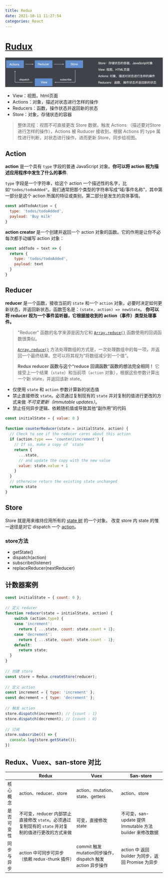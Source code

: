 ```yaml
---
title: Redux
date: 2021-10-11 11:27:54
categories: React
---
```

# [Rudux](http://cn.redux.js.org/)

![redux](./imgs/redux.png)

* View：视图，html页面
* Actions：对象，描述对状态进行怎样的操作
* Reducers：函数，操作状态并返回新的状态
* Store：对象，存储状态的容器

> 整体流程：视图不可直接更改 Store 数据，触发 Actions （描述要对Store进行怎样的操作），Actions 被 Ruducer 接收到，根据 Actions 的 type 属性进行判断，对状态进行操作，进而更新 Store，同步给视图。

## Action

**action** 是一个具有 `type` 字段的普通 JavaScript 对象。**你可以将 action 视为描述应用程序中发生了什么的事件**.

`type` 字段是一个字符串，给这个 action 一个描述性的名字，比如`"todos/todoAdded"`。我们通常把那个类型的字符串写成“域/事件名称”，其中第一部分是这个 action 所属的特征或类别，第二部分是发生的具体事情。

```js
const addTodoAction = {
  type: 'todos/todoAdded',
  payload: 'Buy milk'
}
```

**action creator** 是一个创建并返回一个 action 对象的函数。它的作用是让你不必每次都手动编写 action 对象：

```js
const addTodo = text => {
  return {
    type: 'todos/todoAdded',
    payload: text
  }
}
```

## Reducer

**reducer** 是一个函数，接收当前的 `state` 和一个 `action` 对象，必要时决定如何更新状态，并返回新状态。函数签名是：`(state, action) => newState`。 **你可以将 reducer 视为一个事件监听器，它根据接收到的 action（事件）类型处理事件。**

> "Reducer" 函数的名字来源是因为它和 [`Array.reduce()`](https://developer.mozilla.org/en-US/docs/Web/JavaScript/Reference/Global_Objects/Array/reduce) 函数使用的回调函数很类似。
>
> [`Array.reduce()`](https://developer.mozilla.org/en-US/docs/Web/JavaScript/Reference/Global_Objects/Array/reduce) 方法处理数组的方式是，一次处理数组中的每一项，并返回一个最终结果。您可以将其视为“将数组减少到一个值”。
>
> **Redux reducer 函数与这个“reduce 回调函数”函数的想法完全相同！** 它接受上一个结果（`state`）和当前项（`action` 对象），根据这些参数计算出一个新 state，并返回该新 state。

- 仅使用 `state` 和 `action` 参数计算新的状态值
- 禁止直接修改 `state`。必须通过复制现有的 `state` 并对复制的值进行更改的方式来做 *不可变更新（immutable updates）*。
- 禁止任何异步逻辑、依赖随机值或导致其他“副作用”的代码

```js
const initialState = { value: 0 }

function counterReducer(state = initialState, action) {
  // Check to see if the reducer cares about this action
  if (action.type === 'counter/increment') {
    // If so, make a copy of `state`
    return {
      ...state,
      // and update the copy with the new value
      value: state.value + 1
    }
  }
  // otherwise return the existing state unchanged
  return state
}
```

## Store

Store 就是用来维持应用所有的 [state 树](http://cn.redux.js.org/understanding/thinking-in-redux/glossary#state) 的一个对象。 改变 store 内 state 的惟一途径是对它 dispatch 一个 [action](http://cn.redux.js.org/understanding/thinking-in-redux/glossary#action)。

### store方法

* getState()
* dispatch(action)
* subscribe(listener)
* replaceReducer(nextReducer)

## 计数器案例

```js
const initialState = { count: 0 };

// 定义 reducer
function reducer(state = initialState, action) {
	switch (action.type) {
    case 'increment':
      return { ...state, count: state.count + 1};
    case 'decrement':
      return { ...state, count: state.count - 1};
    default:
      return state;
  }  
}

// 创建 store
const store = Redux.createStore(reducer);

// 定义 action
const increment = { type: 'increment' };
const decrement = { type: 'decrement' };

// 触发 action
store.dispatch(increment); // {count : 1}
store.dispatch(decrement); // {count : 0}

// 订阅
store.subscribe(() => {
  console.log(store.getState());
})
```

## Redux、Vuex、san-store 对比

|            | Redux                                                        | Vuex                                                       | San-store                                                 |
| ---------- | ------------------------------------------------------------ | ---------------------------------------------------------- | --------------------------------------------------------- |
| 核心概念   | action、reducer、store                                       | action、mutation、state、getters                           | action、store                                             |
| 是否可变性 | 不可变，reducer 内部禁止直接修改 `state`。必须通过复制现有的 `state` 并对复制的值进行更改的方式来做 | 可变，直接修改 state                                       | 不可变，san-update 提供 Immutable 方法 builder 来修改数据 |
| 同步与异步 | action 中可同步可异步（依赖 redux-thunk 插件）               | commit 触发mutation同步操作，dispatch 触发 action 异步操作 | action 中 返回 builder 为同步，返回 Promise 为异步        |

